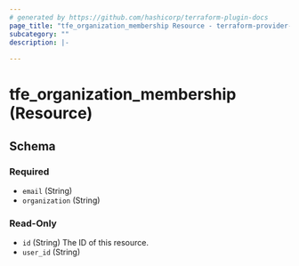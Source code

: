 ```yaml
---
# generated by https://github.com/hashicorp/terraform-plugin-docs
page_title: "tfe_organization_membership Resource - terraform-provider-tfe"
subcategory: ""
description: |-
  
---
```


# tfe_organization_membership (Resource)





<!-- schema generated by tfplugindocs -->
## Schema

### Required

- `email` (String)
- `organization` (String)

### Read-Only

- `id` (String) The ID of this resource.
- `user_id` (String)


